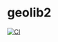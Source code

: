# geolib2

[![CI](https://github.com/tue-robotics/geolib2/actions/workflows/main.yml/badge.svg)](https://github.com/tue-robotics/geolib2/actions/workflows/main.yml)
